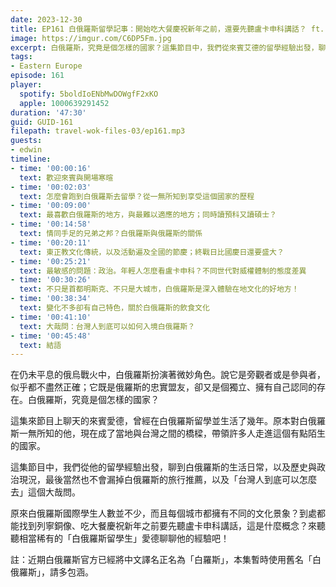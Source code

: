 ```yaml
---
date: 2023-12-30
title: EP161 白俄羅斯留學記事：開始吃大餐慶祝新年之前，還要先聽盧卡申科講話？ ft. 白俄社團版主 艾德
image: https://imgur.com/C6DP5Fm.jpg
excerpt: 白俄羅斯，究竟是個怎樣的國家？這集節目中，我們從來賓艾德的留學經驗出發，聊到白俄羅斯的生活日常，以及歷史與政治現況，最後當然也不會漏掉白俄羅斯的旅行推薦，以及「台灣人到底可以怎麼去」這個大哉問。
tags:
- Eastern Europe
episode: 161
player:
  spotify: 5boldIoENbMwDOWgfF2xKO
  apple: 1000639291452
duration: '47:30'
guid: GUID-161
filepath: travel-wok-files-03/ep161.mp3
guests:
- edwin
timeline:
- time: '00:00:16'
  text: 歡迎來賓與開場寒暄
- time: '00:02:03'
  text: 怎麼會跑到白俄羅斯去留學？從一無所知到享受這個國家的歷程
- time: '00:09:00'
  text: 最喜歡白俄羅斯的地方，與最難以適應的地方；同時讀預科又讀碩士？
- time: '00:14:58'
  text: 情同手足的兄弟之邦？白俄羅斯與俄羅斯的關係
- time: '00:20:11'
  text: 東正教文化傳統，以及活動遍及全國的節慶；終戰日比國慶日還要盛大？
- time: '00:25:21'
  text: 最敏感的問題：政治。年輕人怎麼看盧卡申科？不同世代對威權體制的態度差異
- time: '00:30:26'
  text: 不只是首都明斯克、不只是大城市，白俄羅斯是深入體驗在地文化的好地方！
- time: '00:38:34'
  text: 變化不多卻有自己特色，關於白俄羅斯的飲食文化
- time: '00:41:10'
  text: 大哉問：台灣人到底可以如何入境白俄羅斯？
- time: '00:45:48'
  text: 結語
---
```

在仍未平息的俄烏戰火中，白俄羅斯扮演著微妙角色。說它是旁觀者或是參與者，似乎都不盡然正確；它既是俄羅斯的忠實盟友，卻又是個獨立、擁有自己認同的存在。白俄羅斯，究竟是個怎樣的國家？

這集來節目上聊天的來賓愛德，曾經在白俄羅斯留學並生活了幾年。原本對白俄羅斯一無所知的他，現在成了當地與台灣之間的橋樑，帶領許多人走進這個有點陌生的國家。

這集節目中，我們從他的留學經驗出發，聊到白俄羅斯的生活日常，以及歷史與政治現況，最後當然也不會漏掉白俄羅斯的旅行推薦，以及「台灣人到底可以怎麼去」這個大哉問。

原來白俄羅斯國際學生人數並不少，而且每個城市都擁有不同的文化景象？到處都能找到列寧銅像、吃大餐慶祝新年之前要先聽盧卡申科講話，這是什麼概念？來聽聽相當稀有的「白俄羅斯留學生」愛德聊聊他的經驗吧！

註：近期白俄羅斯官方已經將中文譯名正名為「白羅斯」，本集暫時使用舊名「白俄羅斯」，請多包涵。